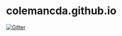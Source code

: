 # colemancda.github.io

[![Gitter](https://badges.gitter.im/Join%20Chat.svg)](https://gitter.im/colemancda/colemancda.github.io?utm_source=badge&utm_medium=badge&utm_campaign=pr-badge&utm_content=badge)